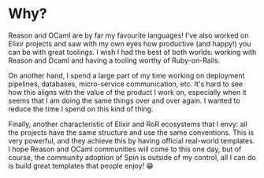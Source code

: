 # Why?

Reason and OCaml are by far my favourite languages! I've also worked on Elixir projects and saw with my own eyes how productive (and happy!) you can be with great toolings. I wish I had the best of both worlds: working with Reason and Ocaml and having a tooling worthy of Ruby-on-Rails.

On another hand, I spend a large part of my time working on deployment pipelines, databases, micro-service communication, etc. It's hard to see how this aligns with the value of the product I work on, especially when it seems that I am doing the same things over and over again. I wanted to reduce the time I spend on this kind of thing.

Finally, another characteristic of Elixir and RoR ecosystems that I envy: all the projects have the same structure and use the same conventions. This is very powerful, and they achieve this by having official real-world templates. I hope Reason and OCaml communities will come to this one day, but of course, the community adoption of Spin is outside of my control, all I can do is build great templates that people enjoy! 😁
